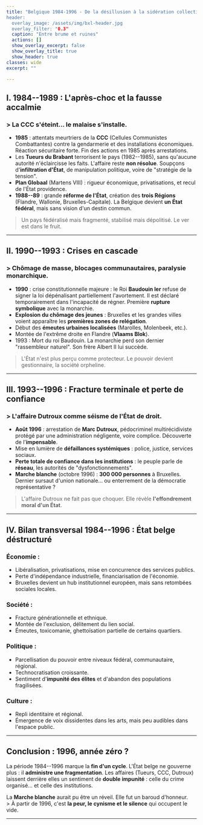 ```yaml
---
title: "Belgique 1984-1996 - De la désillusion à la sidération collective
header:
  overlay_image: /assets/img/bxl-header.jpg
  overlay_filter: "0.3"
  caption: "Entre brume et ruines"
  actions: []
  show_overlay_excerpt: false
  show_overlay_title: true
  show_header: true
classes: wide
excerpt: ""

---
```



## I. 1984--1989 : L'après-choc et la fausse accalmie

### \> La CCC s'éteint... le malaise s'installe.

- **1985** : attentats meurtriers de la **CCC** (Cellules Communistes Combattantes) contre la gendarmerie et des installations économiques. Réaction sécuritaire forte. Fin des actions en 1985 après arrestations.
- Les **Tueurs du Brabant** terrorisent le pays (1982--1985), sans qu'aucune autorité n'éclaircisse les faits. L'affaire reste **non résolue**. Soupçons d'**infiltration d'État**, de manipulation politique, voire de "stratégie de la tension".
- **Plan Globaal** (Martens VIII) : rigueur économique, privatisations, et recul de l'État providence.
- **1988--89** : grande **réforme de l'État**, création des **trois Régions** (Flandre, Wallonie, Bruxelles-Capitale). La Belgique devient **un État fédéral**, mais sans vision d'un destin commun.

> Un pays fédéralisé mais fragmenté, stabilisé mais dépolitisé. Le ver est dans le fruit.

---

## II. 1990--1993 : Crises en cascade

### \> Chômage de masse, blocages communautaires, paralysie monarchique.

- **1990** : crise constitutionnelle majeure : le Roi **Baudouin Ier** refuse de signer la loi dépénalisant partiellement l'avortement. Il est déclaré temporairement dans l'incapacité de régner. Première **rupture symbolique** avec la monarchie.
- **Explosion du chômage des jeunes** : Bruxelles et les grandes villes voient apparaître les **premières zones de relégation**.
- Début des **émeutes urbaines localisées** (Marolles, Molenbeek, etc.).
- Montée de l'extrême droite en Flandre (**Vlaams Blok**).
- 1993 : Mort du roi Baudouin. La monarchie perd son dernier "rassembleur naturel". Son frère Albert II lui succède.

> L'État n'est plus perçu comme protecteur. Le pouvoir devient gestionnaire, la société orpheline.

---

## III. 1993--1996 : Fracture terminale et perte de confiance

### \> L'affaire Dutroux comme séisme de l'État de droit.

- **Août 1996** : arrestation de **Marc Dutroux**, pédocriminel multirécidiviste protégé par une administration négligente, voire complice. Découverte de l'**impensable**.
- Mise en lumière de **défaillances systémiques** : police, justice, services sociaux.
- **Perte totale de confiance dans les institutions** : le peuple parle de **réseau**, les autorités de "dysfonctionnements".
- **Marche blanche** (octobre 1996) : **300 000 personnes** à Bruxelles. Dernier sursaut d'union nationale... ou enterrement de la démocratie représentative ?

> L'affaire Dutroux ne fait pas que choquer. Elle révèle **l'effondrement moral d'un État**.

---

## IV. Bilan transversal 1984--1996 : État belge déstructuré

### Économie :

- Libéralisation, privatisations, mise en concurrence des services publics.
- Perte d'indépendance industrielle, financiarisation de l'économie.
- Bruxelles devient un hub institutionnel européen, mais sans retombées sociales locales.

### Société :

- Fracture générationnelle et ethnique.
- Montée de l'exclusion, délitement du lien social.
- Émeutes, toxicomanie, ghettoïsation partielle de certains quartiers.

### Politique :

- Parcellisation du pouvoir entre niveaux fédéral, communautaire, régional.
- Technocratisation croissante.
- Sentiment d'**impunité des élites** et d'abandon des populations fragilisées.

### Culture :

- Repli identitaire et régional.
- Émergence de voix dissidentes dans les arts, mais peu audibles dans l'espace public.

---

## Conclusion : 1996, année zéro ?

La période 1984--1996 marque la **fin d'un cycle**. L'État belge ne gouverne plus : il **administre une fragmentation**. Les affaires (Tueurs, CCC, Dutroux) laissent derrière elles un sentiment de **double impunité** : celle du crime organisé... et celle des institutions.

La **Marche blanche** aurait pu être un réveil. Elle fut un baroud d'honneur.  
\> À partir de 1996, c'est **la peur, le cynisme et le silence** qui occupent le vide.

---

